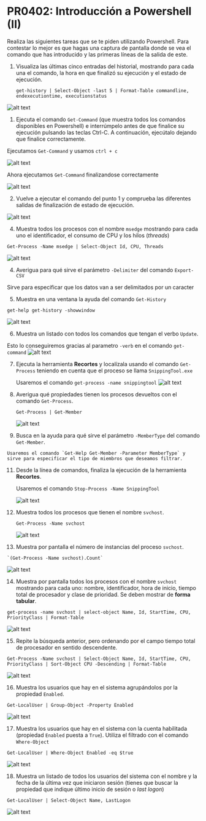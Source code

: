 # PR0402: Introducción a Powershell (II)


Realiza las siguientes tareas que se te piden utilizando Powershell. Para contestar lo mejor es que hagas una captura de pantalla donde se vea el comando que has introducido y las primeras líneas de la salida de este.


1. Visualiza las últimas cinco entradas del historial, mostrando para cada una el comando, la hora en que finalizó su ejecución y el estado de ejecución.
   
   `get-history | Select-Object -last 5 | Format-Table commandline, endexecutiontime, executionstatus`
   
![alt text](image-1.png)

1. Ejecuta el comando `Get-Command` (que muestra todos los comandos disponibles en Powershell) e interrúmpelo antes de que finalice su ejecución pulsando las teclas Ctrl-C. A continuación, ejecútalo dejando que finalice correctamente.

Ejecutamos `Get-Command` y usamos `ctrl + c`

![alt text](image-2.png)

Ahora ejecutamos `Get-Command` finalizandose correctamente

![alt text](image-3.png)

2. Vuelve a ejecutar el comando del punto 1 y comprueba las diferentes salidas de finalización de estado de ejecución.
   
![alt text](image-4.png)

4. Muestra todos los procesos con el nombre `msedge` mostrando para cada uno el identificador, el consumo de CPU y los hilos (*threads*)
   
`Get-Process -Name msedge | Select-Object Id, CPU, Threads`

![alt text](image-5.png)

4. Averigua para qué sirve el parámetro `-Delimiter` del comando `Export-CSV`

Sirve para especificar que los datos van a ser delimitados por un caracter

5. Muestra en una ventana la ayuda del comando `Get-History`

`get-help get-history -showwindow`

![alt text](image-6.png)

6. Muestra un listado con todos los comandos que tengan el verbo `Update`.
   
Esto lo conseguiremos gracias al parametro `-verb` en el comando `get-command`
![alt text](image-7.png)

7. Ejecuta la herramienta **Recortes** y localízala usando el comando `Get-Process` teniendo en cuenta que el proceso se llama `SnippingTool.exe` 
   
   Usaremos el comando `get-process -name snippingtool`
   ![alt text](image-9.png)

8. Averigua qué propiedades tienen los procesos devueltos con el comando `Get-Process`.
   
   `Get-Process | Get-Member`
   
    ![alt text](image-12.png)

10.  Busca en la ayuda para qué sirve el parámetro `-MemberType` del comando `Get-Member`.

    Usaremos el comando `Get-Help Get-Member -Parameter MemberType` y sirve para especificar el tipo de miembros que deseamos filtrar.



11. Desde la línea de comandos, finaliza la ejecución de la herramienta **Recortes**.
    
    Usaremos el comando `Stop-Process -Name SnippingTool`
    
    ![alt text](image-13.png)

12.  Muestra todos los procesos que tienen el nombre `svchost`.

     `Get-Process -Name svchost`
    
     ![alt text](image-14.png)

13.  Muestra por pantalla el número de instancias del proceso `svchost`.

    `(Get-Process -Name svchost).Count`
    
   ![alt text](image-15.png)

14.   Muestra por pantalla todos los procesos con el nombre `svchost` mostrando para cada uno: nombre, identificador, hora de inicio, tiempo total de procesador y clase de prioridad. Se deben mostrar de **forma tabular**.

`get-process -name svchost | select-object Name, Id, StartTime, CPU, PriorityClass | Format-Table`

![alt text](image-17.png)

15.   Repite la búsqueda anterior, pero ordenando por el campo tiempo total de procesador en sentido descendente.
    
`Get-Process -Name svchost | Select-Object Name, Id, StartTime, CPU, PriorityClass | Sort-Object CPU -Descending | Format-Table`

![alt text](image-21.png)

16.   Muestra los usuarios que hay en el sistema agrupándolos por la propiedad `Enabled`.

`Get-LocalUser | Group-Object -Property Enabled`

![alt text](image-20.png)

17.   Muestra los usuarios que hay en el sistema con la cuenta habilitada (propiedad `Enabled` puesta a `True`). Utiliza el filtrado con el comando `Where-Object`

`Get-LocalUser | Where-Object Enabled -eq $true`

![alt text](image-19.png)

18.    Muestra un listado de todos los usuarios del sistema con el nombre y la fecha de la última vez que iniciaron sesión (tienes que buscar la propiedad que indique último inicio de sesión o *last logon*)

`Get-LocalUser | Select-Object Name, LastLogon`

![alt text](image-18.png)
